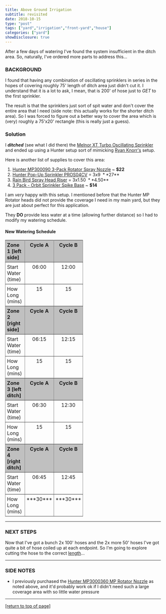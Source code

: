 ```yaml
---
title: Above Ground Irrigation
subtitle: revisited
date: 2018-10-15
type: "post"
tags: ["yard","irrigation","front-yard","house"]
categories: ["yard"]
showDisclosure: true
---
```


After a few days of watering I've found the system insufficient in the ditch
area.  So, naturally, I've ordered more parts to address this...<!--more-->

### BACKGROUND

I found that having any combination of oscillating sprinklers in series in the
hopes of covering roughly 75' length of ditch area just didn't cut it.  I
understand that it is a lot to ask, I mean, that is 200' of hose just to *GET*
to the first sprinkler.  

The result is that the sprinklers just sort of spit water and don't cover the
entire area that I need (side note: this actually works for the shorter ditch
area).  So I was forced to figure out a better way to cover the area which is
(very) roughly a 75'x20' rectangle (this is really just a guess).

### Solution

I ***ditched*** (see what I did there) the
[Melnor XT Turbo Oscillating Sprinkler](https://amzn.to/2A4k65x) and ended up
using a Hunter setup sort of mimicking
[Ryan Knorr's](https://www.youtube.com/channel/UCGmz1qSJjvBPluouoOj1Qkg) setup.

Here is another list of supplies to cover this area:

1. [Hunter MP300090 3-Pack Rotator Spray Nozzle](https://amzn.to/2Sj0y4u)
   ~ **$22**
2. [Hunter Pop-Up Sprinkler PROS04CV](https://amzn.to/2qd48jS) = 3x$9 ~ **$27**
3. [Rain Bird Spray Head Riser](https://amzn.to/2D3Slg9) = 3x$1.50 ~ **$4.50**
4. [3 Pack - Orbit Sprinkler Spike Base](https://amzn.to/2CImeBR) ~ **$14**

I am *very* happy with this setup.  I mentioned before that the Hunter MP
Rotator heads did not provide the coverage I need in my main yard, but they are
just about perfect for this application.

They **DO** provide less water at a time (allowing further distance) so I had to
modify my watering schedule.

#### New Watering Schedule

<style type="text/css">
.tg  {border-collapse:collapse;border-spacing:0;width:50%;}
.tg td{padding:5px 5px;border-style:solid;border-width:1px;overflow:hidden;word-break:normal;border-color:grey;}
.tg th{font-weight:bold;padding:5px 5px;border-style:solid;border-width:1px;overflow:hidden;word-break:normal;border-color:grey;background-color:silver;}
.tg .tg-c3ow{border-color:inherit;text-align:center;vertical-align:top}
.tg .tg-0pky{border-color:inherit;text-align:left;vertical-align:top}
</style>
<table class="tg" align="center">
  <tr>
    <th class="tg-0pky">Zone 1 [left side]</th>
    <th class="tg-c3ow">Cycle A</th>
    <th class="tg-c3ow">Cycle B</th>
  </tr>
  <tr>
    <td class="tg-0pky">Start Water (time)</td>
    <td class="tg-c3ow">06:00</td>
    <td class="tg-c3ow">12:00</td>
  </tr>
  <tr>
    <td class="tg-0pky">How Long (mins)</td>
    <td class="tg-c3ow">15</td>
    <td class="tg-c3ow">15</td>
  </tr>
  <tr>
    <th class="tg-0pky">Zone 2 [right side]</th>
    <th class="tg-c3ow">Cycle A</th>
    <th class="tg-c3ow">Cycle B</th>
  </tr>
  <tr>
    <td class="tg-0pky">Start Water (time)</td>
    <td class="tg-c3ow">06:15</td>
    <td class="tg-c3ow">12:15</td>
  </tr>
  <tr>
    <td class="tg-0pky">How Long (mins)</td>
    <td class="tg-c3ow">15</td>
    <td class="tg-c3ow">15</td>
  </tr>
  <tr>
    <th class="tg-0pky">Zone 3 [left ditch]</th>
    <th class="tg-c3ow">Cycle A</th>
    <th class="tg-c3ow">Cycle B</th>
  </tr>
  <tr>
    <td class="tg-0pky">Start Water (time)</td>
    <td class="tg-c3ow">06:30</td>
    <td class="tg-c3ow">12:30</td>
  </tr>
  <tr>
    <td class="tg-0pky">How Long (mins)</td>
    <td class="tg-c3ow">15</td>
    <td class="tg-c3ow">15</td>
  </tr>
  <tr>
    <th class="tg-0pky">Zone 4 [right ditch]</th>
    <th class="tg-c3ow">Cycle A</th>
    <th class="tg-c3ow">Cycle B</th>
  </tr>
  <tr>
    <td class="tg-0pky">Start Water (time)</td>
    <td class="tg-c3ow">06:45</td>
    <td class="tg-c3ow">12:45</td>
  </tr>
  <tr>
    <td class="tg-0pky">How Long (mins)</td>
    <td class="tg-c3ow">***30***</td>
    <td class="tg-c3ow">***30***</td>
  </tr>
</table>

---

### NEXT STEPS

Now that I've got a bunch 2x 100' hoses and the 2x more 50' hoses I've got quite
a bit of hose coiled up at each endpoint.  So I'm going to explore cutting the
hose to the correct [length](https://amzn.to/2CD06IV)...

---

### SIDE NOTES

* I previously purchased the
[Hunter MP3000360 MP Rotator Nozzle](https://amzn.to/2ELG8OQ) as noted above,
and it'd probably work ok if I didn't need such a large coverage area with so
little water pressure

---

[[return to top of page]](#main-navbar)
